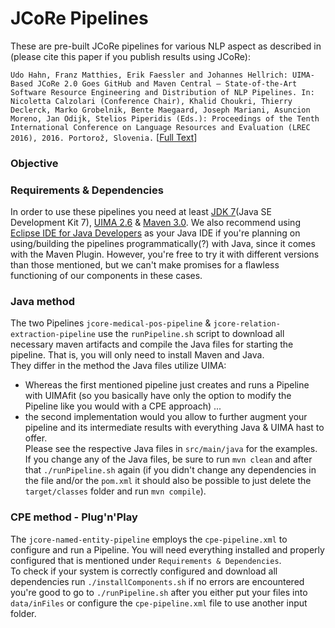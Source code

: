 # JCoRe Pipelines

These are pre-built JCoRe pipelines for various NLP aspect as described in (please cite this paper if you publish results using JCoRe):

```Udo Hahn, Franz Matthies, Erik Faessler and Johannes Hellrich: UIMA-Based JCoRe 2.0 Goes GitHub and Maven Central ― State-of-the-Art Software Resource Engineering and Distribution of NLP Pipelines. In: Nicoletta Calzolari (Conference Chair), Khalid Choukri, Thierry Declerck, Marko Grobelnik, Bente Maegaard, Joseph Mariani, Asuncion Moreno, Jan Odijk, Stelios Piperidis (Eds.): Proceedings of the Tenth International Conference on Language Resources and Evaluation (LREC 2016), 2016. Portorož, Slovenia.``` [[Full Text](http://www.lrec-conf.org/proceedings/lrec2016/pdf/774_Paper.pdf)]

### Objective


### Requirements & Dependencies
In order to use these pipelines you need at least [JDK 7](http://www.oracle.com/technetwork/java/javase/downloads/jdk7-downloads-1880260.html)(Java SE Development Kit 7), [UIMA 2.6](https://uima.apache.org/index.html) & [Maven 3.0](https://maven.apache.org/). We also recommend using [Eclipse IDE for Java Developers](http://www.eclipse.org/downloads/) as your Java IDE if you're planning on using/building the pipelines programmatically(?) with Java, since it comes with the Maven Plugin. However, you're free to try it with different versions than those mentioned, but we can't make promises for a flawless functioning of our components in these cases.

### Java method
The two Pipelines `jcore-medical-pos-pipeline` & `jcore-relation-extraction-pipeline` use the `runPipeline.sh` script to download all necessary maven artifacts and compile the Java files for starting the pipeline. That is, you will only need to install Maven and Java.  
They differ in the method the Java files utilize UIMA:
* Whereas the first mentioned pipeline just creates and runs a Pipeline with UIMAfit (so you basically have only the option to modify the Pipeline like you would with a CPE approach) ...
* the second implementation would you allow to further augment your pipeline and its intermediate results with everything Java & UIMA hast to offer.  
Please see the respective Java files in `src/main/java` for the examples. If you change any of the Java files, be sure to run `mvn clean` and after that `./runPipeline.sh` again (if you didn't change any dependencies in the file and/or the `pom.xml` it should also be possible to just delete the `target/classes` folder and run `mvn compile`).

### CPE method - Plug'n'Play
The `jcore-named-entity-pipeline` employs the `cpe-pipeline.xml` to configure and run a Pipeline. You will need everything installed and properly configured that is mentioned under `Requirements & Dependencies`.  
To check if your system is correctly configured and download all dependencies run `./installComponents.sh` if no errors are encountered you're good to go to `./runPipeline.sh` after you either put your files into `data/inFiles` or configure the `cpe-pipeline.xml` file to use another input folder.
